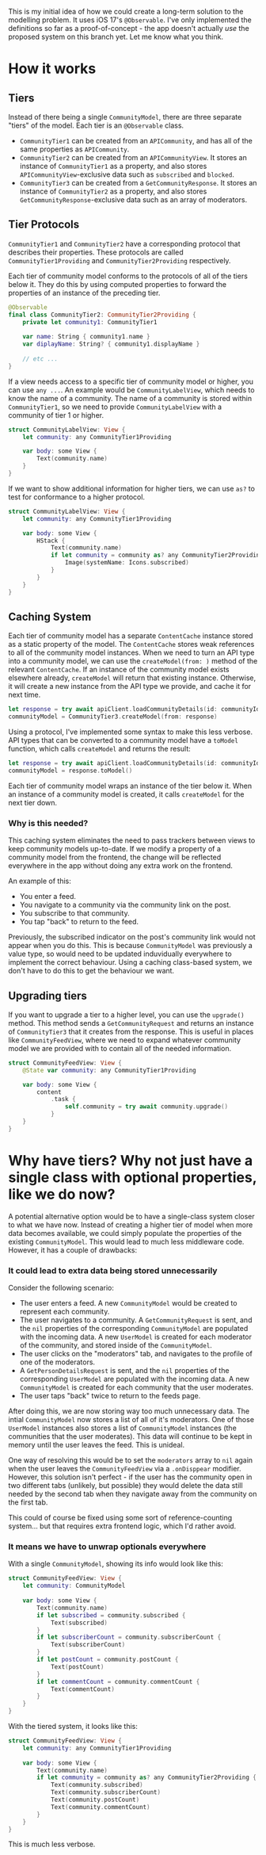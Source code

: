 This is my initial idea of how we could create a long-term solution to the modelling problem. It uses iOS 17's `@Observable`. I've only implemented the definitions so far as a proof-of-concept - the app doesn't actually *use* the proposed system on this branch yet. Let me know what you think.

# How it works

## Tiers

Instead of there being a single `CommunityModel`, there are three separate "tiers" of the model. Each tier is an `@Observable` class.

- `CommunityTier1` can be created from an `APICommunity`, and has all of the same properties as `APICommunity`.
- `CommunityTier2` can be created from an `APICommunityView`. It stores an instance of `CommunityTier1` as a property, and also stores `APICommunityView`-exclusive data such as `subscribed` and `blocked`.
- `CommunityTier3` can be created from a `GetCommunityResponse`. It stores an instance of `CommunityTier2` as a property, and also stores `GetCommunityResponse`-exclusive data such as an array of moderators.

## Tier Protocols

`CommunityTier1` and `CommunityTier2` have a corresponding protocol that describes their properties. These protocols are called `CommunityTier1Providing` and `CommunityTier2Providing` respectively. 

Each tier of community model conforms to the protocols of all of the tiers below it. They do this by using computed properties to forward the properties of an instance of the preceding tier.

```swift
@Observable
final class CommunityTier2: CommunityTier2Providing {
    private let community1: CommunityTier1
    
    var name: String { community1.name }
    var diplayName: String? { community1.displayName }
    
    // etc ...
}
```

If a view needs access to a specific tier of community model or higher, you can use `any ...`. An example would be `CommunityLabelView`, which needs to know the name of a community. The name of a community is stored within `CommunityTier1`, so we need to provide `CommunityLabelView` with a community of tier 1 or higher.

```swift
struct CommunityLabelView: View {
    let community: any CommunityTier1Providing

    var body: some View {
        Text(community.name)
    }
}
```

If we want to show additional information for higher tiers, we can use `as?` to test for conformance to a higher protocol.

```swift
struct CommunityLabelView: View {
    let community: any CommunityTier1Providing

    var body: some View {
        HStack {
            Text(community.name)
            if let community = community as? any CommunityTier2Providing, community.subscribed {
                Image(systemName: Icons.subscribed)
            }
        }
    }
}
```

## Caching System

Each tier of community model has a separate `ContentCache` instance stored as a static property of the model. The `ContentCache` stores weak references to all of the community model instances. When we need to turn an API type into a community model, we can use the `createModel(from: )` method of the relevant `ContentCache`. If an instance of the community model exists elsewhere already, `createModel` will return that existing instance. Otherwise, it will create a new instance from the API type we provide, and cache it for next time.

```swift
let response = try await apiClient.loadCommunityDetails(id: communityId)
communityModel = CommunityTier3.createModel(from: response)
```

Using a protocol, I've implemented some syntax to make this less verbose. API types that can be converted to a community model have a `toModel` function, which calls `createModel` and returns the result:

```swift
let response = try await apiClient.loadCommunityDetails(id: communityId)
communityModel = response.toModel()
```

Each tier of community model wraps an instance of the tier below it. When an instance of a community model is created, it calls `createModel` for the next tier down.


### Why is this needed?

This caching system eliminates the need to pass trackers between views to keep community models up-to-date. If we modify a property of a community model from the frontend, the change will be reflected everywhere in the app without doing any extra work on the frontend.

An example of this:

- You enter a feed.
- You navigate to a community via the community link on the post.
- You subscribe to that community.
- You tap "back" to return to the feed.

Previously, the subscribed indicator on the post's community link would not appear when you do this. This is because `CommunityModel` was previously a value type, so would need to be updated induvidually everywhere to implement the correct behaviour. Using a caching class-based system, we don't have to do this to get the behaviour we want.

## Upgrading tiers

If you want to upgrade a tier to a higher level, you can use the `upgrade()` method. This method sends a `GetCommunityRequest` and returns an instance of `CommunityTier3` that it creates from the response. This is useful in places like `CommunityFeedView`, where we need to expand whatever community model we are provided with to contain all of the needed information. 

```swift
struct CommunityFeedView: View {
    @State var community: any CommunityTier1Providing

    var body: some View {
        content
            .task {
                self.community = try await community.upgrade()
            }
    }
}
```

# Why have tiers? Why not just have a single class with optional properties, like we do now?

A potential alternative option would be to have a single-class system closer to what we have now. Instead of creating a higher tier of model when more data becomes available, we could simply populate the properties of the existing `CommunityModel`. This would lead to much less middleware code. However, it has a couple of drawbacks:

### It could lead to extra data being stored unnecessarily

Consider the following scenario:

- The user enters a feed. A new `CommunityModel` would be created to represent each community.
- The user navigates to a community. A `GetCommunityRequest` is sent, and the `nil` properties of the corresponding `CommunityModel` are populated with the incoming data. A new `UserModel` is created for each moderator of the community, and stored inside of the `CommunityModel`.
- The user clicks on the "moderators" tab, and navigates to the profile of one of the moderators.
- A `GetPersonDetailsRequest` is sent, and the `nil` properties of the corresponding `UserModel` are populated with the incoming data. A new `CommunityModel` is created for each community that the user moderates.
- The user taps "back" twice to return to the feeds page. 

After doing this, we are now storing way too much unnecessary data. The intial `CommunityModel` now stores a list of all of it's moderators. One of those `UserModel` instances also stores a list of `CommunityModel` instances (the communities that the user moderates). This data will continue to be kept in memory until the user leaves the feed. This is unideal.

One way of resolving this would be to set the `moderators` array to `nil` again when the user leaves the `CommunityFeedView` via a `.onDisppear` modifier. However, this solution isn't perfect - if the user has the community open in two different tabs (unlikely, but possible) they would delete the data still needed by the second tab when they navigate away from the community on the first tab.

This could of course be fixed using some sort of reference-counting system... but that requires extra frontend logic, which I'd rather avoid.

### It means we have to unwrap optionals everywhere

With a single `CommunityModel`, showing its info would look like this:

```swift
struct CommunityFeedView: View {
    let community: CommunityModel
    
    var body: some View {
        Text(community.name)
        if let subscribed = community.subscribed {
            Text(subscribed)
        }
        if let subscriberCount = community.subscriberCount {
            Text(subscriberCount)
        }
        if let postCount = community.postCount {
            Text(postCount)
        }
        if let commentCount = community.commentCount {
            Text(commentCount)
        }
    }
}
```

With the tiered system, it looks like this:

```swift
struct CommunityFeedView: View {
    let community: any CommunityTier1Providing
    
    var body: some View {
        Text(community.name)
        if let community = community as? any CommunityTier2Providing {
            Text(community.subscribed)
            Text(community.subscriberCount)
            Text(community.postCount)
            Text(community.commentCount)
        }
    }
}

```

This is much less verbose.
